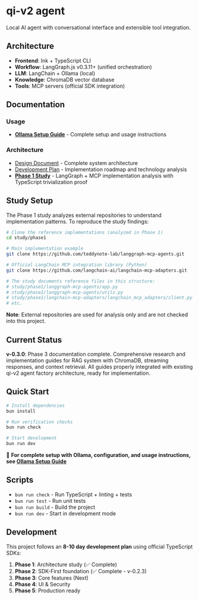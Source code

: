 # qi-v2 agent

Local AI agent with conversational interface and extensible tool integration.

## Architecture

- **Frontend**: Ink + TypeScript CLI
- **Workflow**: LangGraph.js v0.3.11+ (unified orchestration)
- **LLM**: LangChain + Ollama (local)
- **Knowledge**: ChromaDB vector database
- **Tools**: MCP servers (official SDK integration)

## Documentation

### Usage
- **[Ollama Setup Guide](docs/usage/ollama-setup.md)** - Complete setup and usage instructions

### Architecture
- [Design Document](docs/architecture/design.md) - Complete system architecture
- [Development Plan](docs/plan/plan.study.md) - Implementation roadmap and technology analysis
- **[Phase 1 Study](docs/study/phase1/README.md)** - LangGraph + MCP implementation analysis with TypeScript trivialization proof

## Study Setup

The Phase 1 study analyzes external repositories to understand implementation patterns. To reproduce the study findings:

```bash
# Clone the reference implementations (analyzed in Phase 1)
cd study/phase1

# Main implementation example
git clone https://github.com/teddynote-lab/langgraph-mcp-agents.git

# Official LangChain MCP integration library (Python)
git clone https://github.com/langchain-ai/langchain-mcp-adapters.git

# The study documents reference files in this structure:
# study/phase1/langgraph-mcp-agents/app.py
# study/phase1/langgraph-mcp-agents/utils.py  
# study/phase1/langchain-mcp-adapters/langchain_mcp_adapters/client.py
# etc.
```

**Note**: External repositories are used for analysis only and are not checked into this project.

## Current Status

**v-0.3.0**: Phase 3 documentation complete. Comprehensive research and implementation guides for RAG system with ChromaDB, streaming responses, and context retrieval. All guides properly integrated with existing qi-v2 agent factory architecture, ready for implementation.

## Quick Start

```bash
# Install dependencies
bun install

# Run verification checks
bun run check

# Start development
bun run dev
```

📖 **For complete setup with Ollama, configuration, and usage instructions, see [Ollama Setup Guide](docs/usage/ollama-setup.md)**

## Scripts

- `bun run check` - Run TypeScript + linting + tests
- `bun run test` - Run unit tests
- `bun run build` - Build the project
- `bun run dev` - Start in development mode

## Development

This project follows an **8-10 day development plan** using official TypeScript SDKs:
1. **Phase 1**: Architecture study (✅ Complete)
2. **Phase 2**: SDK-First foundation (✅ Complete - v-0.2.3)
3. **Phase 3**: Core features (Next)
4. **Phase 4**: UI & Security 
5. **Phase 5**: Production ready